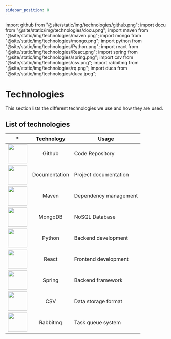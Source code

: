 ```yaml
---
sidebar_position: 8
---
```


import github from "@site/static/img/technologies/github.png";
import docu from "@site/static/img/technologies/docu.png";
import maven from "@site/static/img/technologies/maven.png";
import mongo from "@site/static/img/technologies/mongo.png";
import python from "@site/static/img/technologies/Python.png";
import react from "@site/static/img/technologies/React.png";
import spring from "@site/static/img/technologies/spring.png";
import csv from "@site/static/img/technologies/csv.png";
import rabbitmq from "@site/static/img/technologies/rq.png";
import duca from "@site/static/img/technologies/duca.jpeg";


# Technologies

This section lists the different technologies we use and how they are used.

## List of technologies

| * | Technology | Usage |
|:-:| :-: | --- |
|<img src={github} width="60" height="60"/>| Github | Code Repository |
|<img src={docu} width="60" height="60"/>| Documentation | Project documentation |
|<img src={maven} width="60" height="60"/>| Maven | Dependency management |
|<img src={mongo} width="60" height="60"/>| MongoDB | NoSQL Database |
|<img src={python} width="60" height="60"/>| Python | Backend development |
|<img src={react} width="60" height="60"/>| React | Frontend development |
|<img src={spring} width="60" height="60"/>| Spring | Backend framework |
|<img src={csv} width="60" height="60"/>| CSV | Data storage format |
|<img src={rabbitmq} width="60" height="60"/>| Rabbitmq | Task queue system |
